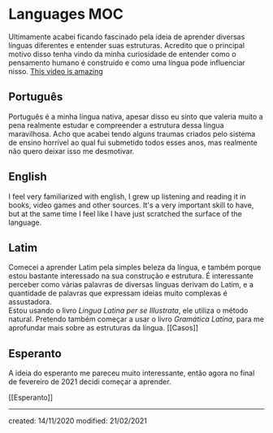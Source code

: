 # Languages MOC
Ultimamente acabei ficando fascinado pela ideia de aprender diversas línguas diferentes e entender suas estruturas. Acredito que o principal motivo disso tenha vindo da minha curiosidade de entender como o pensamento humano é construído e como uma língua pode influenciar nisso.
[This video is amazing](https://www.youtube.com/watch?v=afW83ClVkIU&t=383s)

## Português
Português é a minha língua nativa, apesar disso eu sinto que valeria muito a pena realmente estudar e compreender a estrutura dessa língua maravilhosa. Acho que acabei tendo alguns traumas criados pelo sistema de ensino horrível ao qual fui submetido todos esses anos, mas realmente não quero deixar isso me desmotivar.

## English
I feel very familiarized with english, I grew up listening and reading it in books, video games and other sources. It's a very important skill to have, but at the same time I feel like I have just scratched the surface of the language.

## Latim
Comecei a aprender Latim pela simples beleza da língua, e também porque estou bastante interessado na sua construção e estrutura. É interessante perceber como várias palavras de diversas línguas derivam do Latim, e a quantidade de palavras que expressam ideias muito complexas é assustadora.\
Estou usando o livro *Lingua Latina per se Illustrata*, ele utiliza o método natural. Pretendo também começar a usar o livro *Gramática Latina*, para me aprofundar mais sobre as estruturas da língua.
[[Casos]]

## Esperanto
A ideia do esperanto me pareceu muito interessante, então agora no final de fevereiro de 2021 decidi começar a aprender.

[[Esperanto]]


---

created: 14/11/2020
modified: 21/02/2021
